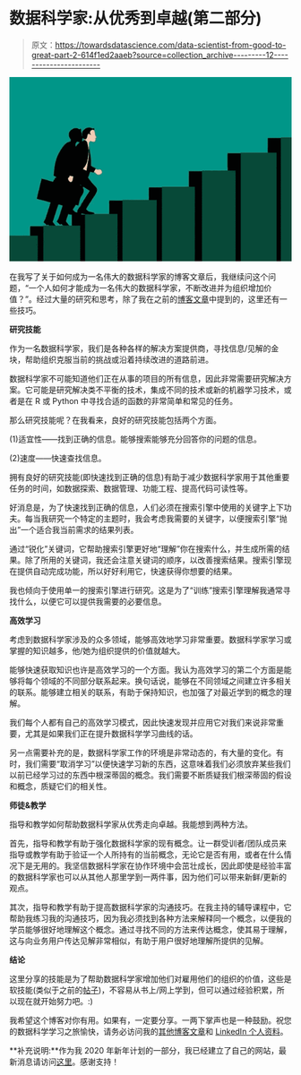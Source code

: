 # 数据科学家:从优秀到卓越(第二部分)

> 原文：<https://towardsdatascience.com/data-scientist-from-good-to-great-part-2-614f1ed2aaeb?source=collection_archive---------12----------------------->

![](img/2e4b077bbff025fcfffeba3485d54ab0.png)

在我写了关于如何成为一名伟大的数据科学家的博客文章后，我继续问这个问题，“一个人如何才能成为一名伟大的数据科学家，不断改进并为组织增加价值？”。经过大量的研究和思考，除了我在之前的[博客文章](/data-scientist-from-good-to-great-5e6aed447b69)中提到的，这里还有一些技巧。

**研究技能**

作为一名数据科学家，我们是各种各样的解决方案提供商，寻找信息/见解的金块，帮助组织克服当前的挑战或沿着持续改进的道路前进。

数据科学家不可能知道他们正在从事的项目的所有信息，因此非常需要研究解决方案。它可能是研究解决类不平衡的技术，集成不同的技术或新的机器学习技术，或者是在 R 或 Python 中寻找合适的函数的非常简单和常见的任务。

那么研究技能呢？在我看来，良好的研究技能包括两个方面。

(1)适宜性——找到正确的信息。能够搜索能够充分回答你的问题的信息。

(2)速度——快速查找信息。

拥有良好的研究技能(即快速找到正确的信息)有助于减少数据科学家用于其他重要任务的时间，如数据探索、数据管理、功能工程、提高代码可读性等。

好消息是，为了快速找到正确的信息，人们必须在搜索引擎中使用的关键字上下功夫。每当我研究一个特定的主题时，我会考虑我需要的关键字，以便搜索引擎“抛出”一个适合我当前需求的结果列表。

通过“锐化”关键词，它帮助搜索引擎更好地“理解”你在搜索什么，并生成所需的结果。除了所用的关键词，我还会注意关键词的顺序，以改善搜索结果。搜索引擎现在提供自动完成功能，所以好好利用它，快速获得你想要的结果。

我也倾向于使用单一的搜索引擎进行研究。这是为了“训练”搜索引擎理解我通常寻找什么，以便它可以提供我需要的必要信息。

**高效学习**

考虑到数据科学家涉及的众多领域，能够高效地学习非常重要。数据科学家学习或掌握的知识越多，他/她为组织提供的价值就越大。

能够快速获取知识也许是高效学习的一个方面。我认为高效学习的第二个方面是能够将每个领域的不同部分联系起来。换句话说，能够在不同领域之间建立许多相关的联系。能够建立相关的联系，有助于保持知识，也加强了对最近学到的概念的理解。

我们每个人都有自己的高效学习模式，因此快速发现并应用它对我们来说非常重要，尤其是如果我们正在提升数据科学学习曲线的话。

另一点需要补充的是，数据科学家工作的环境是非常动态的，有大量的变化。有时，我们需要“取消学习”以便快速学习新的东西，这意味着我们必须放弃某些我们以前已经学习过的东西中根深蒂固的概念。我们需要不断质疑我们根深蒂固的假设和概念，质疑它们的相关性。

**师徒&教学**

指导和教学如何帮助数据科学家从优秀走向卓越。我能想到两种方法。

首先，指导和教学有助于强化数据科学家的现有概念。让一群受训者/团队成员来指导或教学有助于验证一个人所持有的当前概念，无论它是否有用，或者在什么情况下是无用的。我坚信数据科学家在协作环境中会茁壮成长，因此即使是经验丰富的数据科学家也可以从其他人那里学到一两件事，因为他们可以带来新鲜/更新的观点。

其次，指导和教学有助于提高数据科学家的沟通技巧。在我主持的辅导课程中，它帮助我练习我的沟通技巧，因为我必须找到各种方法来解释同一个概念，以便我的学员能够很好地理解这个概念。通过寻找不同的方法来传达概念，使其易于理解，这与向业务用户传达见解非常相似，有助于用户很好地理解所提供的见解。

**结论**

这里分享的技能是为了帮助数据科学家增加他们对雇用他们的组织的价值，这些是软技能(类似于之前的[帖子](/data-scientist-from-good-to-great-5e6aed447b69))，不容易从书上/网上学到，但可以通过经验积累，所以现在就开始努力吧。:)

我希望这个博客对你有用。如果有，一定要分享。一两下掌声也是一种鼓励。祝您的数据科学学习之旅愉快，请务必访问我的[其他博客文章](https://medium.com/@koolanalytics)和 [LinkedIn 个人资料](https://www.linkedin.com/in/koopingshung/)。

**补充说明:**作为我 2020 年新年计划的一部分，我已经建立了自己的网站，最新消息请访问[这里](http://koopingshung.com)。感谢支持！